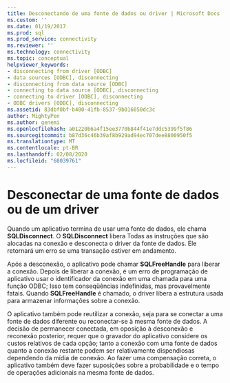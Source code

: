 ```yaml
---
title: Desconectando de uma fonte de dados ou driver | Microsoft Docs
ms.custom: ''
ms.date: 01/19/2017
ms.prod: sql
ms.prod_service: connectivity
ms.reviewer: ''
ms.technology: connectivity
ms.topic: conceptual
helpviewer_keywords:
- disconnecting from driver [ODBC]
- data sources [ODBC], disconnecting
- disconnecting from data source [ODBC]
- connecting to data source [ODBC], disconnecting
- connecting to driver [ODBC], disconnecting
- ODBC drivers [ODBC], disconnecting
ms.assetid: 83dbf0bf-b400-41fb-8537-9b016050dc3c
author: MightyPen
ms.author: genemi
ms.openlocfilehash: a01220b6a4f15ee3770b844f41e7ddc5399f5f86
ms.sourcegitcommit: b87d36c46b39af8b929ad94ec707dee8800950f5
ms.translationtype: MT
ms.contentlocale: pt-BR
ms.lasthandoff: 02/08/2020
ms.locfileid: "68039761"
---
```

# <a name="disconnecting-from-a-data-source-or-driver"></a>Desconectar de uma fonte de dados ou de um driver
Quando um aplicativo termina de usar uma fonte de dados, ele chama **SQLDisconnect**. O **SQLDisconnect** libera Todas as instruções que são alocadas na conexão e desconecta o driver da fonte de dados. Ele retornará um erro se uma transação estiver em andamento.  
  
 Após a desconexão, o aplicativo pode chamar **SQLFreeHandle** para liberar a conexão. Depois de liberar a conexão, é um erro de programação de aplicativo usar o identificador da conexão em uma chamada para uma função ODBC; Isso tem conseqüências indefinidas, mas provavelmente fatais. Quando **SQLFreeHandle** é chamado, o driver libera a estrutura usada para armazenar informações sobre a conexão.  
  
 O aplicativo também pode reutilizar a conexão, seja para se conectar a uma fonte de dados diferente ou reconectar-se à mesma fonte de dados. A decisão de permanecer conectada, em oposição à desconexão e reconexão posterior, requer que o gravador do aplicativo considere os custos relativos de cada opção; tanto a conexão com uma fonte de dados quanto a conexão restante podem ser relativamente dispendiosas dependendo da mídia de conexão. Ao fazer uma compensação correta, o aplicativo também deve fazer suposições sobre a probabilidade e o tempo de operações adicionais na mesma fonte de dados.
